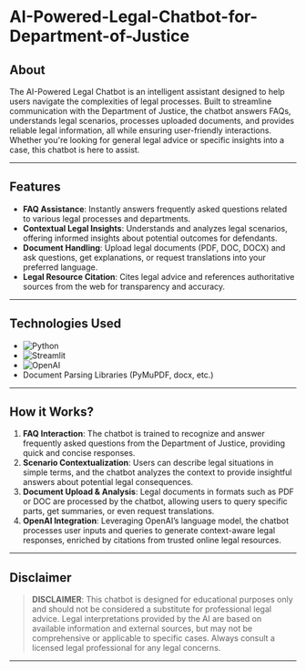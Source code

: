 # AI-Powered-Legal-Chatbot-for-Department-of-Justice

## **About**
The AI-Powered Legal Chatbot is an intelligent assistant designed to help users navigate the complexities of legal processes. Built to streamline communication with the Department of Justice, the chatbot answers FAQs, understands legal scenarios, processes uploaded documents, and provides reliable legal information, all while ensuring user-friendly interactions. Whether you're looking for general legal advice or specific insights into a case, this chatbot is here to assist.

---

## **Features**

- **FAQ Assistance**: Instantly answers frequently asked questions related to various legal processes and departments.
- **Contextual Legal Insights**: Understands and analyzes legal scenarios, offering informed insights about potential outcomes for defendants.
- **Document Handling**: Upload legal documents (PDF, DOC, DOCX) and ask questions, get explanations, or request translations into your preferred language.
- **Legal Resource Citation**: Cites legal advice and references authoritative sources from the web for transparency and accuracy.

---

## **Technologies Used**

- ![Python](https://img.shields.io/badge/Python-3.8%2B-blue.svg)
- ![Streamlit](https://img.shields.io/badge/Streamlit-%3E=1.0-red.svg)
- ![OpenAI](https://img.shields.io/badge/OpenAI-API-yellow.svg)
- Document Parsing Libraries (PyMuPDF, docx, etc.)

---

## **How it Works?**

1. **FAQ Interaction**: The chatbot is trained to recognize and answer frequently asked questions from the Department of Justice, providing quick and concise responses.
2. **Scenario Contextualization**: Users can describe legal situations in simple terms, and the chatbot analyzes the context to provide insightful answers about potential legal consequences.
3. **Document Upload & Analysis**: Legal documents in formats such as PDF or DOC are processed by the chatbot, allowing users to query specific parts, get summaries, or even request translations.
4. **OpenAI Integration**: Leveraging OpenAI’s language model, the chatbot processes user inputs and queries to generate context-aware legal responses, enriched by citations from trusted online legal resources.

---

## **Disclaimer**
> **DISCLAIMER**: This chatbot is designed for educational purposes only and should not be considered a substitute for professional legal advice. Legal interpretations provided by the AI are based on available information and external sources, but may not be comprehensive or applicable to specific cases. Always consult a licensed legal professional for any legal concerns.

---
